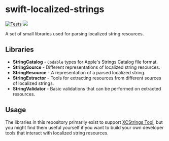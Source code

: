 # swift-localized-strings

[![Tests](https://github.com/liamnichols/swift-localized-strings/actions/workflows/tests.yml/badge.svg)](https://github.com/liamnichols/swift-localized-strings/actions/workflows/tests.yml)
[![](https://img.shields.io/endpoint?url=https%3A%2F%2Fswiftpackageindex.com%2Fapi%2Fpackages%2Fliamnichols%2Fswift-localized-strings%2Fbadge%3Ftype%3Dswift-versions)](https://swiftpackageindex.com/liamnichols/swift-localized-strings)

A set of small libraries used for parsing localized string resources.

## Libraries

- **StringCatalog** - `Codable` types for Apple's Strings Catalog file format.
- **StringSource** - Different representations of localized string resources.
- **StringResource** - A representation of a parsed localized string.
- **StringExtractor** - Tools for extracting resources from different sources of localized strings.
- **StringValidator** - Basic validations that can be performed on extracted resources.

## Usage

The libraries in this repository primarily exist to support [XCStrings Tool](https://github.com/liamnichols/xcstrings-tool/), but you might find them useful yourself if you want to build your own developer tools that interact with localized string resources.